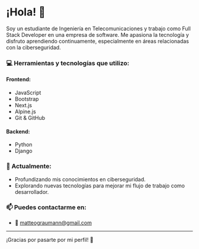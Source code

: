 # ¡Hola! 👋

Soy un estudiante de Ingeniería en Telecomunicaciones y trabajo como Full Stack Developer en una empresa de software. Me apasiona la tecnología y disfruto aprendiendo continuamente, especialmente en áreas relacionadas con la ciberseguridad.

### 💻 Herramientas y tecnologías que utilizo:

#### **Frontend:**
- JavaScript
- Bootstrap
- Next.js
- Alpine.js
- Git & GitHub

#### **Backend:**
- Python
- Django

### 🌱 Actualmente:
- Profundizando mis conocimientos en ciberseguridad.
- Explorando nuevas tecnologías para mejorar mi flujo de trabajo como desarrollador.

### 📫 Puedes contactarme en:
- 📧 matteograumann@gmail.com

---

¡Gracias por pasarte por mi perfil! 🚀
